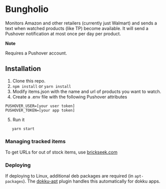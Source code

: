 # Bungholio

Monitors Amazon and other retailers (currently just Walmart) and sends a text when watched products (like TP) become available. It will send a Pushover notification at most once per day per product.

**Note**

Requires a Pushover account.

## Installation

1. Clone this repo.
2. `npm install` or `yarn install`
3. Modify items.json with the name and url of products you want to watch.
4. Create a .env file with the following Pushover attributes

```
PUSHOVER_USER=[your user token]
PUSHOVER_TOKEN=[your app token]
```

5. Run it

```
   yarn start
```

### Managing tracked items

To get URLs for out of stock items, use [brickseek.com](https://brickseek.com/p/ring-fit-adventure-nintendo/8268995)

### Deploying

If deploying to Linux, additional deb packages are required (in `apt-packages`). The [dokku-apt](https://github.com/dokku-community/dokku-apt) plugin handles this automatically for dokku apps.
